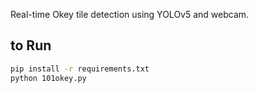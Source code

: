 Real-time Okey tile detection using YOLOv5 and webcam.

## to Run
```bash
pip install -r requirements.txt
python 101okey.py
